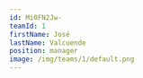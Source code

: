 ```yaml
---
id: Mi0FN2Jw-
teamId: 1
firstName: José
lastName: Valcuende
position: manager
image: /img/teams/1/default.png
---
```

